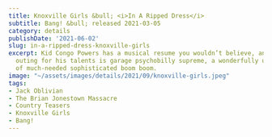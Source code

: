 ```yaml
---
title: Knoxville Girls &bull; <i>In A Ripped Dress</i>
subtitle: Bang! &bull; released 2021-03-05
category: details
publishDate: '2021-06-02'
slug: in-a-ripped-dress-knoxville-girls
excerpt: Kid Congo Powers has a musical resume you wouldn’t believe, and this particular
  outing for his talents is garage psychobilly supreme, a wonderfully uncouth expression
  of much-needed sophisticated boom boom.
image: "~/assets/images/details/2021/09/knoxville-girls.jpeg"
tags:
- Jack Oblivian
- The Brian Jonestown Massacre
- Country Teasers
- Knoxville Girls
- Bang!
---
```


